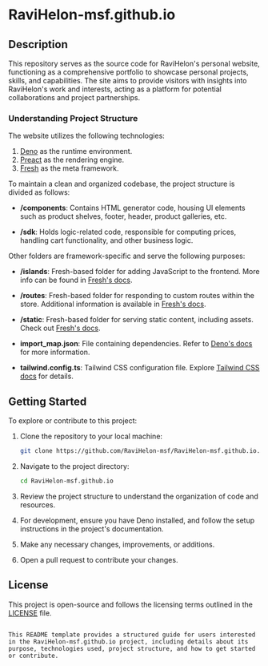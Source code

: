 # RaviHelon-msf.github.io

## Description

This repository serves as the source code for RaviHelon's personal website, functioning as a comprehensive portfolio to showcase personal projects, skills, and capabilities. The site aims to provide visitors with insights into RaviHelon's work and interests, acting as a platform for potential collaborations and project partnerships.

### Understanding Project Structure

The website utilizes the following technologies:

1. [Deno](https://deno.land/) as the runtime environment.
2. [Preact](https://preactjs.com/) as the rendering engine.
3. [Fresh](https://fresh.deno.dev/) as the meta framework.

To maintain a clean and organized codebase, the project structure is divided as follows:

- **/components**: Contains HTML generator code, housing UI elements such as product shelves, footer, header, product galleries, etc.
  
- **/sdk**: Holds logic-related code, responsible for computing prices, handling cart functionality, and other business logic.

Other folders are framework-specific and serve the following purposes:

- **/islands**: Fresh-based folder for adding JavaScript to the frontend. More info can be found in [Fresh's docs](https://fresh.deno.dev/docs/concepts/islands).

- **/routes**: Fresh-based folder for responding to custom routes within the store. Additional information is available in [Fresh's docs](https://fresh.deno.dev/docs/concepts/routes).

- **/static**: Fresh-based folder for serving static content, including assets. Check out [Fresh's docs](https://fresh.deno.dev/docs/concepts/static-files).

- **import_map.json**: File containing dependencies. Refer to [Deno's docs](https://deno.land/manual@v1.31.0/basics/import_maps) for more information.

- **tailwind.config.ts**: Tailwind CSS configuration file. Explore [Tailwind CSS docs](https://tailwindcss.com/) for details.

## Getting Started

To explore or contribute to this project:

1. Clone the repository to your local machine:
   ```bash
   git clone https://github.com/RaviHelon-msf/RaviHelon-msf.github.io.git
   ```

2. Navigate to the project directory:
   ```bash
   cd RaviHelon-msf.github.io
   ```

3. Review the project structure to understand the organization of code and resources.

4. For development, ensure you have Deno installed, and follow the setup instructions in the project's documentation.

5. Make any necessary changes, improvements, or additions.

6. Open a pull request to contribute your changes.

## License

This project is open-source and follows the licensing terms outlined in the [LICENSE](LICENSE) file.
```

This README template provides a structured guide for users interested in the RaviHelon-msf.github.io project, including details about its purpose, technologies used, project structure, and how to get started or contribute.
